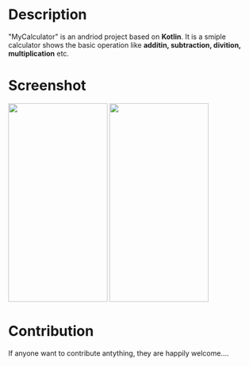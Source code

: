 # Description
"MyCalculator" is an andriod project based on __Kotlin__. 
It is a smiple calculator shows the basic operation like __additin, subtraction, divition, multiplication__ etc.

# Screenshot
<img src="https://user-images.githubusercontent.com/60690543/164909072-7117c36f-17b1-4369-85bb-6c7eac21a4ef.jpg" width="200" height="400" />
<img src="https://user-images.githubusercontent.com/60690543/164909077-e92b8b7b-5ec0-4241-bf86-6e007c0823cd.jpg" width="200" height="400" />

# Contribution
If anyone want to contribute antything, they are happily welcome....
